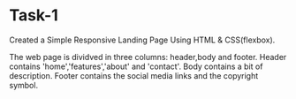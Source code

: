 # Task-1
Created a Simple Responsive Landing Page Using HTML & CSS(flexbox).

The web page is dividved in three columns: header,body and footer.
Header contains 'home','features','about' and 'contact'.
Body contains a bit of description.
Footer contains the social media links and the copyright symbol.


